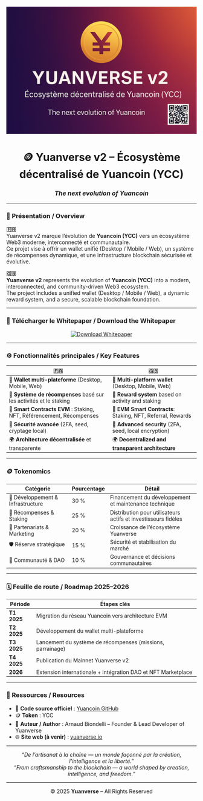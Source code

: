 <p align="center">
  <img src="assets/Yuanverse_banner.png" alt="Yuanverse v2 Banner" width="900">
</p>

<h1 align="center">🪙 Yuanverse v2 – Écosystème décentralisé de Yuancoin (YCC)</h1>
<h3 align="center"><i>The next evolution of Yuancoin</i></h3>

---

### 📘 Présentation / Overview

**🇫🇷**  
Yuanverse v2 marque l’évolution de **Yuancoin (YCC)** vers un écosystème Web3 moderne, interconnecté et communautaire.  
Ce projet vise à offrir un wallet unifié (Desktop / Mobile / Web), un système de récompenses dynamique, et une infrastructure blockchain sécurisée et évolutive.  

**🇬🇧**  
**Yuanverse v2** represents the evolution of **Yuancoin (YCC)** into a modern, interconnected, and community-driven Web3 ecosystem.  
The project includes a unified wallet (Desktop / Mobile / Web), a dynamic reward system, and a secure, scalable blockchain foundation.  

---

### 📄 Télécharger le Whitepaper / Download the Whitepaper

<p align="center">
  <a href="Yuanverse_Whitepaper_v2_FR-EN_2025.pdf">
    <img src="https://img.shields.io/badge/Download-Whitepaper-blueviolet?style=for-the-badge" alt="Download Whitepaper">
  </a>
</p>

---

### ⚙️ Fonctionnalités principales / Key Features

| 🇫🇷 | 🇬🇧 |
|-----|-----|
| 💎 **Wallet multi-plateforme** (Desktop, Mobile, Web) | 💎 **Multi-platform wallet** (Desktop, Mobile, Web) |
| 🎯 **Système de récompenses** basé sur les activités et le staking | 🎯 **Reward system** based on activity and staking |
| 🧩 **Smart Contracts EVM** : Staking, NFT, Référencement, Récompenses | 🧩 **EVM Smart Contracts**: Staking, NFT, Referral, Rewards |
| 🔐 **Sécurité avancée** (2FA, seed, cryptage local) | 🔐 **Advanced security** (2FA, seed, local encryption) |
| 🌍 **Architecture décentralisée** et transparente | 🌍 **Decentralized and transparent architecture** |

---

### 🪙 Tokenomics

| Catégorie | Pourcentage | Détail |
|------------|-------------|--------|
| 🔧 Développement & Infrastructure | 30 % | Financement du développement et maintenance technique |
| 🎁 Récompenses & Staking | 25 % | Distribution pour utilisateurs actifs et investisseurs fidèles |
| 💼 Partenariats & Marketing | 20 % | Croissance de l’écosystème Yuanverse |
| 🛡️ Réserve stratégique | 15 % | Sécurité et stabilisation du marché |
| 👥 Communauté & DAO | 10 % | Gouvernance et décisions communautaires |

---

### 🗓️ Feuille de route / Roadmap 2025–2026

| Période | Étapes clés |
|----------|-------------|
| **T1 2025** | Migration du réseau Yuancoin vers architecture EVM |
| **T2 2025** | Développement du wallet multi-plateforme |
| **T3 2025** | Lancement du système de récompenses (missions, parrainage) |
| **T4 2025** | Publication du Mainnet Yuanverse v2 |
| **2026** | Extension internationale + intégration DAO et NFT Marketplace |

---

### 🔗 Ressources / Resources

- 💾 **Code source officiel** : [Yuancoin GitHub](https://github.com/yuancoins/Yuancoin-Source)  
- 🪙 **Token** : YCC  
- 👤 **Auteur / Author** : Arnaud Biondelli – Founder & Lead Developer of Yuanverse  
- 🌐 **Site web (à venir)** : [yuanverse.io](https://yuanverse.io)  

---

<p align="center">
  <i>“De l’artisanat à la chaîne — un monde façonné par la création, l’intelligence et la liberté.”</i><br>
  <i>“From craftsmanship to the blockchain — a world shaped by creation, intelligence, and freedom.”</i>
</p>

---

<p align="center">
  © 2025 <b>Yuanverse</b> – All Rights Reserved  
</p>
